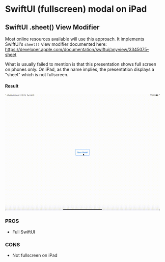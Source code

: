 
# SwiftUI (fullscreen) modal on iPad
## SwiftUI .sheet() View Modifier

Most online resources available will use this approach. It implements SwiftUI's `sheet()` view modifier documented here:  https://developer.apple.com/documentation/swiftui/anyview/3345075-sheet

What is usually failed to mention is that this presentation shows full screen on phones only. On iPad, as the name implies, the presentation displays a "sheet" which is not fullscreen. 

#### Result

![SwiftUI Sheet](https://github.com/piterwilson/SwiftUI-Modal-on-iPad/raw/master/screenshots/_sheeet.gif)

### PROS
* Full SwiftUI

### CONS
* Not fullscreen on iPad